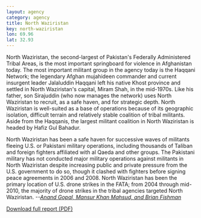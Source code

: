 ```yaml
---
layout: agency
category: agency
title: North Waziristan
key: north-waziristan
lon: 69.96
lat: 32.93
---
```

North Waziristan, the second-largest of Pakistan's Federally Administered Tribal Areas, is the most important springboard for violence in Afghanistan today. The most important militant group in the agency today is the Haqqani Network; the legendary Afghan mujahideen commander and current insurgent leader Jalaluddin Haqqani left his native Khost province and settled in North Waziristan's capital, Miram Shah, in the mid-1970s. Like his father, son Sirajuddin (who now manages the network) uses North Waziristan to recruit, as a safe haven, and for strategic depth. North Waziristan is well-suited as a base of operations because of its geographic isolation, difficult terrain and relatively stable coalition of tribal militants. Aside from the Haqqanis, the largest militant coalition in North Waziristan is headed by Hafiz Gul Bahadur. 
 
North Waziristan has been a safe haven for successive waves of militants fleeing U.S. or Pakistani military operations, including thousands of Taliban and foreign fighters affiliated with al Qaeda and other groups. The Pakistani military has not conducted major military operations against militants in North Waziristan despite increasing public and private pressure from the U.S. government to do so, though it clashed with fighters before signing peace agreements in 2006 and 2008. North Waziristan has been the primary location of U.S. drone strikes in the FATA; from 2004 through mid-2010, the majority of drone strikes in the tribal agencies targeted North Waziristan.  _--[Anand Gopal, Mansur Khan Mahsud, and Brian Fishman](http://newamerica.net/publications/policy/the_battle_for_pakistan_north_waziristan)_

<div class='more-link'><a href='http://counterterrorism.newamerica.net/sites/newamerica.net/files/policydocs/northwaziristan.pdf'>Download full report (PDF)</a></div>
